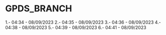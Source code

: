 # GPDS_BRANCH
1.- 04:34 - 08/09/2023
2.- 04:35 - 08/09/2023
3.- 04:36 - 08/09/2023
4.- 04:38 - 08/09/2023
5.- 04:39 - 08/09/2023
6.- 04:41 - 08/09/2023
